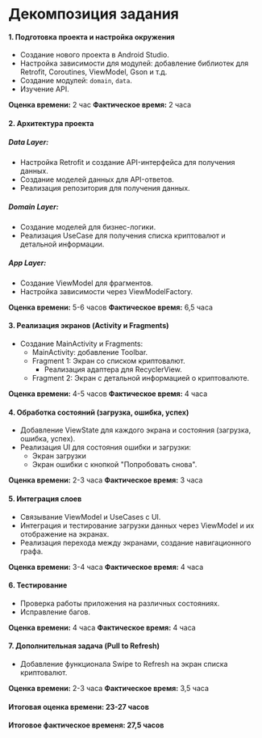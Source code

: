 # Декомпозиция задания

#### 1. Подготовка проекта и настройка окружения

- Создание нового проекта в Android Studio.
- Настройка зависимости для модулей: добавление библиотек для Retrofit, Coroutines, ViewModel, Gson и т.д.
- Создание модулей: `domain`, `data`.
- Изучение API.

**Оценка времени:** 2 час
**Фактическое время:** 2 часа

#### 2. Архитектура проекта

##### Data Layer:
- Настройка Retrofit и создание API-интерфейса для получения данных.
- Создание моделей данных для API-ответов.
- Реализация репозитория для получения данных.

##### Domain Layer:
- Создание моделей для бизнес-логики.
- Реализация UseCase для получения списка криптовалют и детальной информации.

##### App Layer:
- Создание ViewModel для фрагментов.
- Настройка зависимости через ViewModelFactory.

**Оценка времени:** 5-6 часов
**Фактическое время:** 6,5 часа

#### 3. Реализация экранов (Activity и Fragments)

- Создание MainActivity и Fragments:
  - MainActivity: добавление Toolbar.
  - Fragment 1: Экран со списком криптовалют.
    - Реализация адаптера для RecyclerView.
  - Fragment 2: Экран с детальной информацией о криптовалюте.

**Оценка времени:** 4-5 часов
**Фактическое время:** 4 часа

#### 4. Обработка состояний (загрузка, ошибка, успех)

- Добавление ViewState для каждого экрана и состояния (загрузка, ошибка, успех).
- Реализация UI для состояния ошибки и загрузки:
  - Экран загрузки
  - Экран ошибки с кнопкой "Попробовать снова".

**Оценка времени:** 2-3 часа
**Фактическое время:** 3 часа

#### 5. Интеграция слоев

- Связывание ViewModel и UseCases с UI.
- Интеграция и тестирование загрузки данных через ViewModel и их отображение на экранах.
- Реализация перехода между экранами, создание навигационного графа.

**Оценка времени:** 3-4 часа
**Фактическое время:** 4 часа

#### 6. Тестирование

- Проверка работы приложения на различных состояниях.
- Исправление багов.

**Оценка времени:** 4 часа
**Фактическое время:** 4 часа

#### 7. Дополнительная задача (Pull to Refresh)

- Добавление функционала Swipe to Refresh на экран списка криптовалют.

**Оценка времени:** 2-3 часа
**Фактическое время:** 3,5 часа


#### Итоговая оценка времени: 23-27 часов
#### Итоговое фактическое временя: 27,5 часов